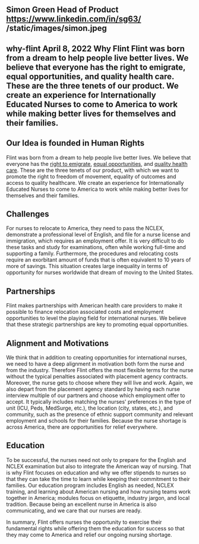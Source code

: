 Simon Green
Head of Product
https://www.linkedin.com/in/sg63/
/static/images/simon.jpeg
---
why-flint
April 8, 2022
Why Flint
Flint was born from a dream to help people live better lives. We believe that everyone has the right to emigrate, equal opportunities, and quality health care. These are the three tenets of our product. We create an experience for Internationally Educated Nurses to come to America to work while making better lives for themselves and their families.
---
## Our Idea is founded in Human Rights
Flint was born from a dream to help people live better lives. We believe that everyone has the [right to emigrate](https://www.un.org/en/about-us/universal-declaration-of-human-rights), [equal opportunities](https://archive.org/details/cu31924027924509/page/n102/mode/1up?view=theater), and [quality health care](https://www.who.int/news-room/fact-sheets/detail/human-rights-and-health). These are the three tenets of our product, with which we want to promote the right to freedom of movement, equality of outcomes and access to quality healthcare. We create an experience for Internationally Educated Nurses to come to America to work while making better lives for themselves and their families.

## Challenges
For nurses to relocate to America, they need to pass the NCLEX, demonstrate a professional level of English, and file for a nurse license and immigration, which requires an employment offer. It is very difficult to do these tasks and study for examinations, often while working full-time and supporting a family. Furthermore, the procedures and relocating costs require an exorbitant amount of funds that is often equivalent to 10 years of more of savings. This situation creates large inequality in terms of opportunity for nurses worldwide that dream of moving to the United States.

## Partnerships
Flint makes partnerships with American health care providers to make it possible to finance relocation associated costs and employment opportunities to level the playing field for international nurses. We believe that these strategic partnerships are key to promoting equal opportunities.

## Alignment and Motivations
We think that in addition to creating opportunities for international nurses, we need to have a deep alignment in motivation both form the nurse and from the industry. Therefore Flint offers the most flexible terms for the nurse without the typical penalties associated with placement agency contracts. Moreover, the nurse gets to choose where they will live and work. Again, we also depart from the placement agency standard by having each nurse interview multiple of our partners and choose which employment offer to accept. It typically includes matching the nurses' preferences in the type of unit (ICU, Peds, MedSurge, etc.), the location (city, states, etc.), and community, such as the presence of ethnic support community and relevant employment and schools for their families. Because the nurse shortage is across America, there are opportunities for relief everywhere.

## Education
To be successful, the nurses need not only to prepare for the English and NCLEX examination but also to integrate the American way of nursing. That is why Flint focuses on education and why we offer stipends to nurses so that they can take the time to learn while keeping their commitment to their families. Our education program includes English as needed, NCLEX training, and learning about American nursing and how nursing teams work together in America; modules focus on etiquette, industry jargon, and local tradition. Because being an excellent nurse in America is also communicating, and we care that our nurses are ready.

In summary, Flint offers nurses the opportunity to exercise their fundamental rights while offering them the education for success so that they may come to America and relief our ongoing nursing shortage.